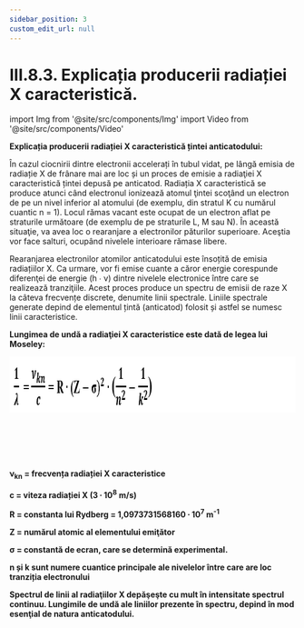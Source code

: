 ```yaml
---
sidebar_position: 3
custom_edit_url: null
---
```


# III.8.3. Explicația producerii radiației X caracteristică.





import Img from '@site/src/components/Img'
import Video from '@site/src/components/Video'




<div class="alert alert--primary" role="alert">

**Explicația producerii radiației X caracteristică țintei anticatodului:**


În cazul ciocnirii dintre electronii accelerați în tubul vidat, pe lângă emisia de radiație X de frânare mai are loc și un proces de emisie a radiaţiei X caracteristică țintei depusă pe anticatod. Radiația X caracteristică se produce atunci când electronul ionizează atomul ţintei scoţând un electron de pe un nivel inferior al atomului (de exemplu, din stratul K cu numărul cuantic n = 1). Locul rămas vacant este ocupat de un electron aflat pe straturile următoare (de exemplu de pe straturile L, M sau N). În această situaţie, va avea loc o rearanjare a electronilor păturilor superioare. Aceştia vor face salturi, ocupând nivelele interioare rămase libere. 


Rearanjarea electronilor atomilor anticatodului este însoțită de emisia radiațiilor X. Ca urmare, vor fi emise cuante a căror energie corespunde diferenţei de energie (h ∙ ν) dintre nivelele electronice între care se realizează tranziţiile. Acest proces produce un spectru de emisii de raze X la câteva frecvențe discrete, denumite linii spectrale. Liniile spectrale generate depind de elementul țintă (anticatod) folosit și astfel se numesc linii caracteristice.






**Lungimea de undă a radiaţiei X caracteristice este dată de legea lui Moseley:**




<Img className="img-responsive4" src="fizica/clasa12/capitolul3/III-8-3-explicatia-producerii-radiatiei-x-caracteristica-poza1-legea-lui-moseley.png" width="1000" height="98" lazy={false} />

<br></br>
<br></br>


**ν<sub>kn</sub> = frecvența radiației X caracteristice**

**c = viteza radiației X (3 ∙ 10<sup>8</sup> m/s)**

**R = constanta lui Rydberg = 1,0973731568160 ∙ 10<sup>7</sup> m<sup>-1</sup>**

**Z = numărul atomic al elementului emiţător**

**σ = constantă de ecran, care se determină experimental.** 

**n și k sunt numere cuantice principale ale nivelelor între care are loc tranziția electronului**


**Spectrul de linii al radiaţiilor X depăşeşte cu mult în intensitate spectrul continuu. Lungimile de undă ale liniilor prezente în spectru, depind în mod esenţial de natura anticatodului.**






</div>


